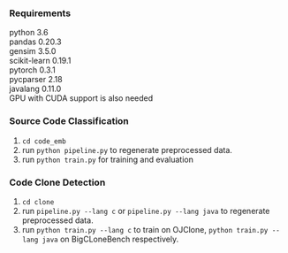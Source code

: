 ### Requirements
python 3.6<br>
pandas 0.20.3<br>
gensim 3.5.0<br>
scikit-learn 0.19.1<br>
pytorch 0.3.1<br>
pycparser 2.18<br>
javalang 0.11.0<br>
GPU with CUDA support is also needed

### Source Code Classification
1. `cd code_emb`
2. run `python pipeline.py` to regenerate preprocessed data.
3. run `python train.py` for training and evaluation

### Code Clone Detection

 1. `cd clone`
 2. run `pipeline.py --lang c` or `pipeline.py --lang java` to regenerate preprocessed data.
 2. run `python train.py --lang c` to train on OJClone, `python train.py --lang java` on BigCLoneBench respectively.
